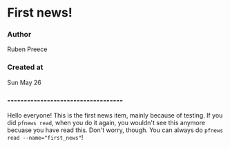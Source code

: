 # First news!
### Author
Ruben Preece
### Created at
Sun May 26
### -----------------------------------

Hello everyone! This is the first news item, mainly because of testing. If you did `pfnews read`, when you do it again, you wouldn't see this anymore becuase you have read this. Don't worry, though. You can always do `pfnews read --name="first_news"`!